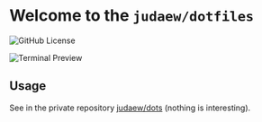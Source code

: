 # Welcome to the `judaew/dotfiles`

![GitHub License](https://badgen.net/github/license/judaew/dotfiles)

![Terminal Preview](https://user-images.githubusercontent.com/41125715/116915575-dc688600-ac54-11eb-92c5-04219932da51.png)

## Usage

See in the private repository [judaew/dots](https://github.com/judaew/dots) (nothing is interesting).
